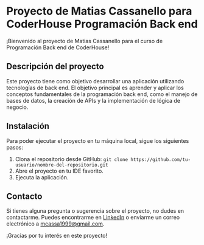 # Proyecto de Matias Cassanello para CoderHouse Programación Back end

¡Bienvenido al proyecto de Matias Cassanello para el curso de Programación Back end de CoderHouse!

## Descripción del proyecto

Este proyecto tiene como objetivo desarrollar una aplicación utilizando tecnologías de back end. El objetivo principal es aprender y aplicar los conceptos fundamentales de la programación back end, como el manejo de bases de datos, la creación de APIs y la implementación de lógica de negocio.

## Instalación

Para poder ejecutar el proyecto en tu máquina local, sigue los siguientes pasos:

1. Clona el repositorio desde GitHub: `git clone https://github.com/tu-usuario/nombre-del-repositorio.git`
2. Abre el proyecto en tu IDE favorito.
3. Ejecuta la aplicación.

## Contacto

Si tienes alguna pregunta o sugerencia sobre el proyecto, no dudes en contactarme. Puedes encontrarme en [LinkedIn](https://www.linkedin.com/in/matiascassanello/) o enviarme un correo electrónico a mcassa1999@gmail.com.

¡Gracias por tu interés en este proyecto!
